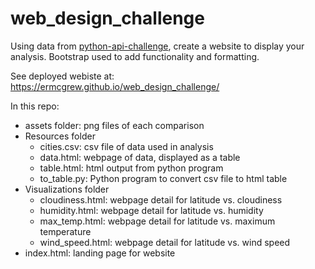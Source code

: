 # web_design_challenge
Using data from [python-api-challenge](https://github.com/ermcgrew/python-api-challenge "Named link title"), create a website to display your analysis. Bootstrap used to add functionality and formatting.

See deployed webiste at: https://ermcgrew.github.io/web_design_challenge/

In this repo:
* assets folder: png files of each comparison
* Resources folder
    * cities.csv: csv file of data used in analysis
    * data.html: webpage of data, displayed as a table
    * table.html: html output from python program
    * to_table.py: Python program to convert csv file to html table
* Visualizations folder
    * cloudiness.html: webpage detail for latitude vs. cloudiness 
    * humidity.html: webpage detail for latitude vs. humidity
    * max_temp.html: webpage detail for latitude vs. maximum temperature
    * wind_speed.html: webpage detail for latitude vs. wind speed
* index.html: landing page for website